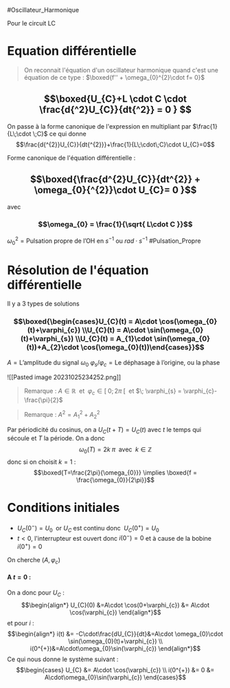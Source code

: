 #Oscillateur_Harmonique


Pour le circuit LC

# Equation différentielle

> On reconnait l'équation d'un oscillateur harmonique quand c'est une équation de ce type : $\boxed{f'' + \omega_{0}^{2}\cdot f= 0}$

## $$\boxed{U_{C}+L \cdot C \cdot \frac{d{^2}U_{C}}{dt{^2}} = 0 } $$
On passe à la forme canonique de l'expression en multipliant par $\frac{1}{L\;\cdot \;C}$ ce qui donne $$\frac{d{^{2}}U_{C}}{dt{^{2}}}+\frac{1}{L\;\cdot\;C}\cdot U_{C}=0$$

Forme canonique de l'équation différentielle :
## $$\boxed{\frac{d^{2}U_{C}}{dt^{2}} + \omega_{0}{^{2}}\cdot U_{C}= 0 }$$
avec 
### $$\omega_{0} = \frac{1}{\sqrt{ L\cdot C }}$$
$\omega_{0}{^{2}} = \text{Pulsation propre de l'OH en } s^{-1} \text{ ou } rad\cdot s^{-1}$ #Pulsation_Propre 


# Résolution de l'équation différentielle
Il y a 3 types de solutions
### $$\boxed{\begin{cases}U_{C}(t) = A\cdot \cos(\omega_{0}(t)+\varphi_{c}) \\U_{C}(t) = A\cdot \sin(\omega_{0}(t)+\varphi_{s}) \\U_{C}(t) = A_{1}\cdot \sin(\omega_{0}(t))+A_{2}\cdot \cos(\omega_{0}(t))\end{cases}}$$
$A = \text{L'amplitude du signal } \omega_{0}$
$\varphi_{s} / \varphi_{c} = \text{Le déphasage à l'origine, ou la phase}$

![[Pasted image 20231025234252.png]]
>Remarque : $A \in \mathbb{R}\;$ et $\; \varphi_{c} \in [\;0;2\pi\;[\;$ et $\; \varphi_{s} = \varphi_{c}-\frac{\pi}{2}$

>Remarque : $A^{2} = A_{1}{^2}+A_{2}{^2}$

Par périodicité du cosinus, on a $U_{C}(t + T) = U_{C}(t)$ avec $t$ le temps qui sécoule et $T$ la période.
On a donc $$\omega_{0}(T) = 2k\;\pi \;\text{ avec }\; k \in \mathbb{Z}$$
donc si on choisit $k=1$ : $$\boxed{T=\frac{2\pi}{\omega_{0}}} \implies \boxed{f = \frac{\omega_{0}}{2\pi}}$$

# Conditions initiales

- $U_{C}(0^{-}) = U_{0}\;$ or $U_{C}$ est continu donc $\;U_{C}(0^{+}) = U_{0}$
- $t<0$, l'interrupteur est ouvert donc $i(0^{-})=0$ et à cause de la bobine $i(0^{+})=0$

On cherche ($A, \varphi_{c} )$

#### A $t=0$ :
On a donc pour $U_{C}$ :
$$\begin{align*}
U_{C}(0) &=A\cdot \cos(0+\varphi_{c}) &= A\cdot \cos(\varphi_{c})
\end{align*}$$
et pour $i$ :
$$\begin{align*}
i(t) &= -C\cdot\frac{dU_{C}}{dt}&=A\cdot \omega_{0}\cdot \sin(\omega_{0}(t)+\varphi_{c}) 
\\
i(0^{+})&=A\cdot\omega_{0}\sin(\varphi_{c})
\end{align*}$$
Ce qui nous donne le système suivant :
$$\begin{cases}
U_{C} &= A\cdot \cos(\varphi_{c}) \\
i(0^{+}) &= 0 &= A\cdot\omega_{0}\sin(\varphi_{c})
\end{cases}$$
